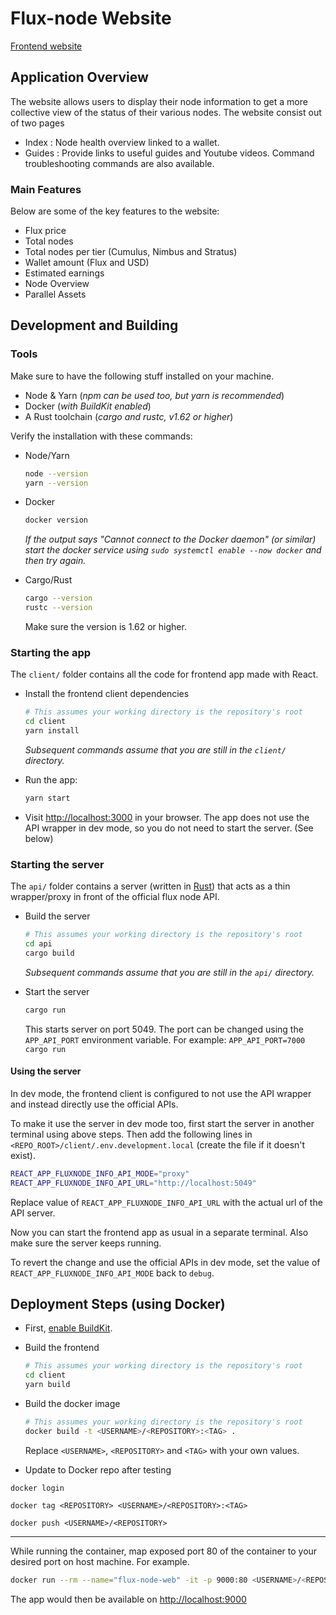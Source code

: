 # Flux-node Website
[Frontend website](https://fluxnode.app.runonflux.io)

## Application Overview

The website allows users to display their node information to get a more collective view of the status of their various nodes.
The website consist out of two pages

- Index : Node health overview linked to a wallet.
- Guides : Provide links to useful guides and Youtube videos. Command troubleshooting commands are also available. 

### Main Features

Below are some of the key features to the website:

- Flux price
- Total nodes
- Total nodes per tier (Cumulus, Nimbus and Stratus)
- Wallet amount (Flux and USD)
- Estimated earnings
- Node Overview
- Parallel Assets


## Development and Building

### Tools

Make sure to have the following stuff installed on your machine.

- Node & Yarn (_npm can be used too, but yarn is recommended_)
- Docker (_with BuildKit enabled_)
- A Rust toolchain (_cargo and rustc, v1.62 or higher_)

Verify the installation with these commands:

- Node/Yarn

  ```sh
  node --version
  yarn --version
  ```

- Docker

  ```sh
  docker version
  ```
  _If the output says "Cannot connect to the Docker daemon" (or similar) start the docker service using `sudo systemctl enable --now docker` and then try again._

- Cargo/Rust

  ```sh
  cargo --version
  rustc --version
  ```
  Make sure the version is 1.62 or higher.

### Starting the app

The `client/` folder contains all the code for frontend app made with React.

- Install the frontend client dependencies

  ```sh
  # This assumes your working directory is the repository's root
  cd client
  yarn install
  ```

  _Subsequent commands assume that you are still in the `client/` directory._

- Run the app:

  ```sh
  yarn start
  ```

- Visit [http://localhost:3000](http://localhost:3000) in your browser. The app does not use the API wrapper in dev mode, so you do not need to start the server. (See below)

### Starting the server

The `api/` folder contains a server (written in [Rust](https://www.rust-lang.org/)) that acts as a thin wrapper/proxy in front of the official flux node API.

- Build the server

  ```sh
  # This assumes your working directory is the repository's root
  cd api
  cargo build
  ```
  _Subsequent commands assume that you are still in the `api/` directory._

- Start the server

  ```sh
  cargo run
  ```
  This starts server on port 5049. The port can be changed using the `APP_API_PORT` environment variable. For example: `APP_API_PORT=7000 cargo run`


#### Using the server

In dev mode, the frontend client is configured to not use the API wrapper and instead directly use the official APIs. 

To make it use the server in dev mode too, first start the server in another terminal using above steps. Then add the following lines in `<REPO_ROOT>/client/.env.development.local` (create the file if it doesn't exist).

```sh
REACT_APP_FLUXNODE_INFO_API_MODE="proxy"
REACT_APP_FLUXNODE_INFO_API_URL="http://localhost:5049"
```
Replace value of `REACT_APP_FLUXNODE_INFO_API_URL` with the actual url of the API server.

Now you can start the frontend app as usual in a separate terminal. Also make sure the server keeps running.

To revert the change and use the official APIs in dev mode, set the value of `REACT_APP_FLUXNODE_INFO_API_MODE` back to `debug`.

## Deployment Steps (using Docker)

- First, [enable BuildKit](https://docs.docker.com/develop/develop-images/build_enhancements/#to-enable-buildkit-builds).

- Build the frontend

  ```sh
  # This assumes your working directory is the repository's root
  cd client
  yarn build
  ```

- Build the docker image

  ```sh
  # This assumes your working directory is the repository's root
  docker build -t <USERNAME>/<REPOSITORY>:<TAG> .
  ```
  Replace `<USERNAME>`, `<REPOSITORY>` and `<TAG>` with your own values.
  
 - Update to Docker repo after testing
  
  `docker login`
   
  `docker tag <REPOSITORY> <USERNAME>/<REPOSITORY>:<TAG>`
   
  `docker push <USERNAME>/<REPOSITORY>`
  
------

While running the container, map exposed port 80 of the container to your desired port on host machine. For example.

```sh
docker run --rm --name="flux-node-web" -it -p 9000:80 <USERNAME>/<REPOSITORY>:<TAG>
```
The app would then be available on [http://localhost:9000](http://localhost:9000)
